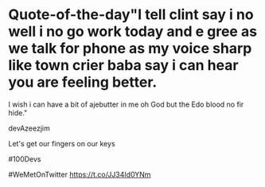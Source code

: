 # Quote-of-the-day"I tell clint say i no well i no go work today and e gree as we talk for phone as my voice sharp like town crier baba say i can hear you are feeling better.

I wish i can have a bit of ajebutter in me oh God but the Edo blood no fir hide." 

devAzeezjim

Let's get our fingers on our keys 

#100Devs 

#WeMetOnTwitter https://t.co/JJ34Id0YNm
